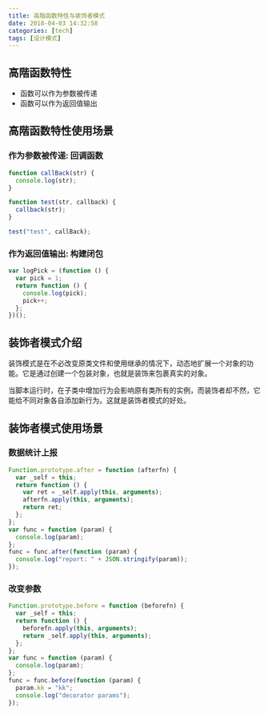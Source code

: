```yaml
---
title: 高階函数特性与装饰者模式
date: 2018-04-03 14:32:58
categories: [tech]
tags: [设计模式]
---
```


## 高階函数特性

- 函数可以作为参数被传递
- 函数可以作为返回值输出
  <escape><!-- more --></escape>

## 高階函数特性使用场景

### 作为参数被传递: 回调函数

```javascript
function callBack(str) {
  console.log(str);
}

function test(str, callback) {
  callback(str);
}

test("test", callBack);
```

### 作为返回值输出: 构建闭包

```javascript
var logPick = (function () {
  var pick = 1;
  return function () {
    console.log(pick);
    pick++;
  };
})();
```

## 装饰者模式介绍

装饰模式是在不必改变原类文件和使用继承的情况下，动态地扩展一个对象的功能。它是通过创建一个包装对象，也就是装饰来包裹真实的对象。

当脚本运行时，在子类中增加行为会影响原有类所有的实例，而装饰者却不然，它能给不同对象各自添加新行为。这就是装饰者模式的好处。

## 装饰者模式使用场景

### 数据统计上报

```javascript
Function.prototype.after = function (afterfn) {
  var _self = this;
  return function () {
    var ret = _self.apply(this, arguments);
    afterfn.apply(this, arguments);
    return ret;
  };
};
var func = function (param) {
  console.log(param);
};
func = func.after(function (param) {
  console.log("report: " + JSON.stringify(param));
});
```

### 改变参数

```javascript
Function.prototype.before = function (beforefn) {
  var _self = this;
  return function () {
    beforefn.apply(this, arguments);
    return _self.apply(this, arguments);
  };
};
var func = function (param) {
  console.log(param);
};
func = func.before(function (param) {
  param.kk = "kk";
  console.log("decorator params");
});
```
